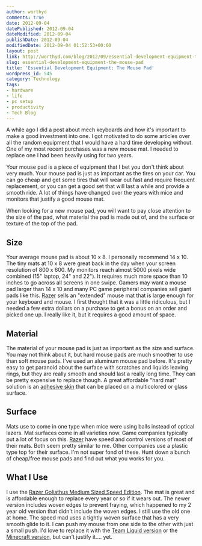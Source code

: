 ```yaml
---
author: worthyd
comments: true
date: 2012-09-04 
datePublished: 2012-09-04  
dateModified: 2012-09-04 
publishDate: 2012-09-04  
modifiedDate: 2012-09-04 01:52:53+00:00
layout: post
link: http://worthyd.com/blog/2012/09/essential-development-equipment-the-mouse-pad/
slug: essential-development-equipment-the-mouse-pad
title: 'Essential Development Equipment: The Mouse Pad'
wordpress_id: 545
category: Technology 
tags:
- hardware
- life
- pc setup
- productivity
- Tech Blog
---
```


A while ago I did a post about mech keyboards and how it's important to make a good investment into one. I got motivated to do some articles over all the random equipment that I would have a hard time developing without.  One of my most recent purchases was a new mouse mat. I needed to replace one I had been heavily using for two years.

Your mouse pad is a piece of equipment that I bet you don't think about very much.  Your mouse pad is just as important as the tires on your car. You can go cheap and get some tires that will wear out fast and require frequent replacement, or you can get a good set that will last a while and provide a smooth ride.  A lot of things have changed over the years with mice and monitors that justify a good mouse mat.

When looking for a new mouse pad, you will want to pay close attention to the size of the pad, what material the pad is made out of, and the surface or texture of the top of the pad.
<!-- more -->


## Size

Your average mouse pad is about 10 x 8.  I personally recommend 14 x 10.  The tiny mats at 10 x 8 were great back in the day when your screen resolution of 800 x 600.  My monitors reach almost 5000 pixels wide combined (15" laptop, 24" and 22").  It requires much more space than 10 inches to go across all screens in one swipe.  Gamers may want a mouse pad larger than 14 x 10 and many PC game peripheral companies sell giant pads like this.  [Razer](http://www.razerzone.com/) sells an "extended" mouse mat that is large enough for your keyboard and mouse. I first thought that it was a little ridiculous, but I needed a few extra dollars on a purchase to get a bonus on an order and picked one up. I really like it, but it requires a good amount of space.



## Material

The material of your mouse pad is just as important as the size and surface. You may not think about it, but hard mouse pads are much smoother to use than soft mouse pads.  I've used an aluminum mouse pad before.  It's pretty easy to get paranoid about the surface with scratches and liquids leaving rings, but they are really smooth and should last a really long time.  They can be pretty expensive to replace though.  A great affordable "hard mat" solution is an [adhesive skin](http://www.razerzone.com/store/razer-sphex) that can be placed on a multicolored or glass surface.



## Surface

Mats use to come in one type when mice were using balls instead of optical lazers.  Mat surfaces come in all varieties now. Game companies typically put a lot of focus on this.  [Razer](http://www.razerzone.com/) have speed and control versions of most of their mats.  Both seem pretty similar to me.  Other companies use a plastic type top for their surface. I'm not super fond of these.  Hunt down a bunch of cheap/free mouse pads and find out what you works for you.



## What I Use

I use the [Razer Goliathus Medium Sized Speed Edition](http://www.razerzone.com/store/razer-goliathus-speed-edition). The mat is great and is affordable enough to replace every year or so if it wears out.  The newer version includes woven edges to prevent fraying, which happened to my 2 year old version that didn't include the woven edges.  I still use the old one at home.  The speed mad uses a tightly woven surface that has a very smooth glide to it. I can push my mouse from one side to the other with just a small push.  I'd love to replace it with the [Team Liquid version](http://www.razerzone.com/store/razer-goliathus-e-sports-edition-team-liquid) or the [Minecraft version](http://www.razerzone.com/minecon), but can't justify it.... yet.
